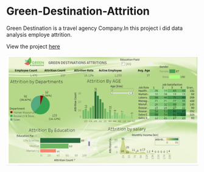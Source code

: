 # Green-Destination-Attrition

Green Destination  is a travel agency Company.In this project i did data analysis employe attrition.


View the project [here](https://public.tableau.com/views/GreenDestination_EmployeeAttrition/GREENDESTINATIONs?:language=en-US&publish=yes&:sid=&:display_count=n&:origin=viz_share_link)


![Dashboard](./Dashboard.png)